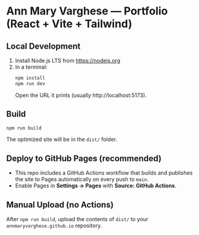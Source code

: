# Ann Mary Varghese — Portfolio (React + Vite + Tailwind)

## Local Development
1) Install Node.js LTS from https://nodejs.org
2) In a terminal:
   ```bash
   npm install
   npm run dev
   ```
   Open the URL it prints (usually http://localhost:5173).

## Build
```bash
npm run build
```
The optimized site will be in the `dist/` folder.

## Deploy to GitHub Pages (recommended)
- This repo includes a GitHub Actions workflow that builds and publishes the site to Pages automatically on every push to `main`.
- Enable Pages in **Settings → Pages** with **Source: GitHub Actions**.

## Manual Upload (no Actions)
After `npm run build`, upload the contents of `dist/` to your `annmaryvarghese.github.io` repository.
